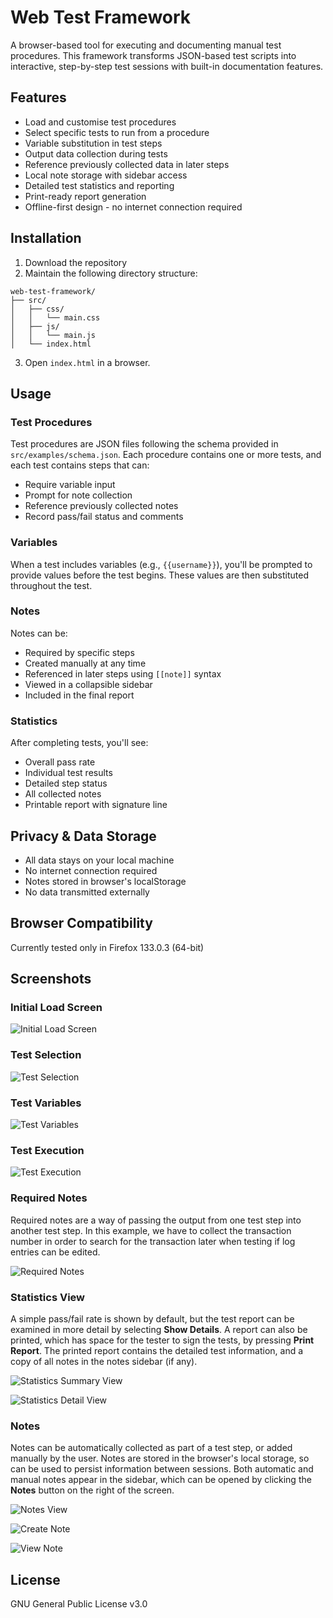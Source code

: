 # Web Test Framework

A browser-based tool for executing and documenting manual test procedures. This framework transforms JSON-based test scripts into interactive, step-by-step test sessions with built-in documentation features.

## Features

- Load and customise test procedures
- Select specific tests to run from a procedure
- Variable substitution in test steps
- Output data collection during tests
- Reference previously collected data in later steps
- Local note storage with sidebar access
- Detailed test statistics and reporting
- Print-ready report generation
- Offline-first design - no internet connection required

## Installation

1. Download the repository
2. Maintain the following directory structure:
```
web-test-framework/
├── src/
│   ├── css/
│   │   └── main.css
│   ├── js/
│   │   └── main.js
│   └── index.html
```
3. Open `index.html` in a browser.

## Usage

### Test Procedures
Test procedures are JSON files following the schema provided in `src/examples/schema.json`. Each procedure contains one or more tests, and each test contains steps that can:
- Require variable input
- Prompt for note collection
- Reference previously collected notes
- Record pass/fail status and comments

### Variables
When a test includes variables (e.g., `{{username}}`), you'll be prompted to provide values before the test begins. These values are then substituted throughout the test.

### Notes
Notes can be:
- Required by specific steps
- Created manually at any time
- Referenced in later steps using `[[note]]` syntax
- Viewed in a collapsible sidebar
- Included in the final report

### Statistics
After completing tests, you'll see:
- Overall pass rate
- Individual test results
- Detailed step status
- All collected notes
- Printable report with signature line

## Privacy & Data Storage
- All data stays on your local machine
- No internet connection required
- Notes stored in browser's localStorage
- No data transmitted externally

## Browser Compatibility
Currently tested only in Firefox 133.0.3 (64-bit)

## Screenshots

### Initial Load Screen
![Initial Load Screen](src/img/initialView.png)

### Test Selection
![Test Selection](src/img/testSelection.png)

### Test Variables
![Test Variables](src/img/testVariables.png)

### Test Execution
![Test Execution](src/img/testExecution.png)

### Required Notes
Required notes are a way of passing the output from one test step into another test step.
In this example, we have to collect the transaction number in order to search for the 
transaction later when testing if log entries can be edited.

![Required Notes](src/img/requiredNotes.png)

### Statistics View
A simple pass/fail rate is shown by default, but the test report can be examined in
more detail by selecting **Show Details**. A report can also be printed, which has space
for the tester to sign the tests, by pressing **Print Report**. The printed report contains
the detailed test information, and a copy of all notes in the notes sidebar (if any).

![Statistics Summary View](src/img/testSummary.png)

![Statistics Detail View](src/img/testDetails.png)

### Notes
Notes can be automatically collected as part of a test step, or added manually by the user.
Notes are stored in the browser's local storage, so can be used to persist information
between sessions. Both automatic and manual notes appear in the sidebar, which can be
opened by clicking the **Notes** button on the right of the screen.

![Notes View](src/img/notesView.png)

![Create Note](src/img/noteCreate.png)

![View Note](src/img/noteExpand.png)

## License
GNU General Public License v3.0